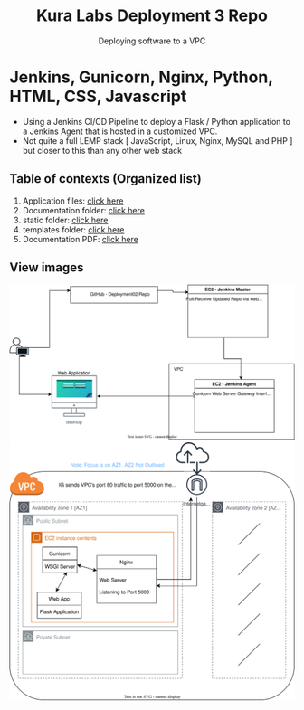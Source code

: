 
<h1 align=center>Kura Labs Deployment 3 Repo</h1>
<div align=center>Deploying software to a VPC</div>

# Jenkins, Gunicorn, Nginx, Python, HTML, CSS, Javascript
- Using a Jenkins CI/CD Pipeline to deploy a Flask / Python application to a Jenkins Agent that is hosted in a customized VPC.
- Not quite a full LEMP stack [ JavaScript, Linux, Nginx, MySQL and PHP ] but closer to this than any other web stack

## Table of contexts (Organized list)
1. Application files: [click here](https://github.com/dacostaration/kuralabs_deployment_3)
2. Documentation folder: [click here](https://github.com/dacostaration/kuralabs_deployment_3/tree/main/Documentation)
3. static folder: [click here](https://github.com/dacostaration/kuralabs_deployment_3/tree/main/static)
4. templates folder: [click here](https://github.com/dacostaration/kuralabs_deployment_3/tree/main/templates)
5. Documentation PDF: [click here](https://github.com/dacostaration/kuralabs_deployment_3/blob/main/Documentation/DocFile.pdf)

## View images

![image](https://github.com/dacostaration/kuralabs_deployment_3/blob/main/Documentation/RDC-Deployment03-Pipeline.svg)
![image2](https://github.com/dacostaration/kuralabs_deployment_3/blob/main/Documentation/RDC-Deployment03-VPC.svg)
